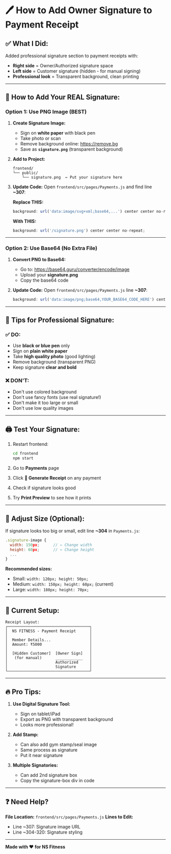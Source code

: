 # 🖊️ How to Add Owner Signature to Payment Receipt

## ✅ What I Did:
Added professional signature section to payment receipts with:
- **Right side** = Owner/Authorized signature space
- **Left side** = Customer signature (hidden - for manual signing)
- **Professional look** = Transparent background, clean printing

---

## 📝 How to Add Your REAL Signature:

### **Option 1: Use PNG Image (BEST)**

1. **Create Signature Image:**
   - Sign on **white paper** with black pen
   - Take photo or scan
   - Remove background online: https://remove.bg
   - Save as **`signature.png`** (transparent background)

2. **Add to Project:**
   ```
   frontend/
   └── public/
       └── signature.png  ← Put your signature here
   ```

3. **Update Code:**
   Open `frontend/src/pages/Payments.js` and find line **~307**:
   
   **Replace THIS:**
   ```javascript
   background: url('data:image/svg+xml;base64,...') center center no-repeat;
   ```
   
   **With THIS:**
   ```javascript
   background: url('/signature.png') center center no-repeat;
   ```

---

### **Option 2: Use Base64 (No Extra File)**

1. **Convert PNG to Base64:**
   - Go to: https://base64.guru/converter/encode/image
   - Upload your **signature.png**
   - Copy the base64 code

2. **Update Code:**
   Open `frontend/src/pages/Payments.js` line **~307**:
   
   ```javascript
   background: url('data:image/png;base64,YOUR_BASE64_CODE_HERE') center center no-repeat;
   ```

---

## 🎨 Tips for Professional Signature:

### ✅ DO:
- Use **black or blue pen** only
- Sign on **plain white paper**
- Take **high quality photo** (good lighting)
- Remove background (transparent PNG)
- Keep signature **clear and bold**

### ❌ DON'T:
- Don't use colored background
- Don't use fancy fonts (use real signature!)
- Don't make it too large or small
- Don't use low quality images

---

## 🖨️ Test Your Signature:

1. Restart frontend:
   ```bash
   cd frontend
   npm start
   ```

2. Go to **Payments** page
3. Click **📄 Generate Receipt** on any payment
4. Check if signature looks good
5. Try **Print Preview** to see how it prints

---

## 📏 Adjust Size (Optional):

If signature looks too big or small, edit line **~304** in `Payments.js`:

```javascript
.signature-image {
  width: 150px;      // ← Change width
  height: 60px;      // ← Change height
  ...
}
```

**Recommended sizes:**
- Small: `width: 120px; height: 50px;`
- Medium: `width: 150px; height: 60px;` (current)
- Large: `width: 180px; height: 70px;`

---

## 🎯 Current Setup:

```
Receipt Layout:
┌────────────────────────────────────┐
│  NS FITNESS - Payment Receipt      │
│                                    │
│  Member Details...                 │
│  Amount: ₹5000                     │
│                                    │
│  [Hidden Customer]  [Owner Sign]   │
│   (for manual)      ____________   │
│                     Authorized     │
│                     Signature      │
└────────────────────────────────────┘
```

---

## 🔥 Pro Tips:

1. **Use Digital Signature Tool:**
   - Sign on tablet/iPad
   - Export as PNG with transparent background
   - Looks more professional!

2. **Add Stamp:**
   - Can also add gym stamp/seal image
   - Same process as signature
   - Put it near signature

3. **Multiple Signatories:**
   - Can add 2nd signature box
   - Copy the signature-box div in code

---

## ❓ Need Help?

**File Location:** `frontend/src/pages/Payments.js`
**Lines to Edit:** 
- Line ~307: Signature image URL
- Line ~304-320: Signature styling

---

**Made with ❤️ for NS Fitness**

